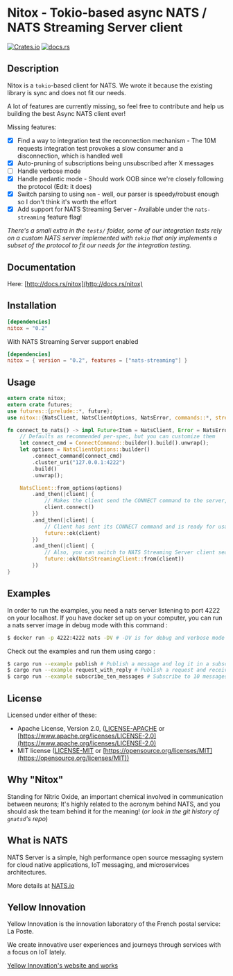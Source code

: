# Nitox - Tokio-based async NATS / NATS Streaming Server client

[![Crates.io](https://img.shields.io/crates/v/nitox.svg)](https://crates.io/crates/nitox)
[![docs.rs](https://docs.rs/nitox/badge.svg)](https://docs.rs/nitox)

## Description

Nitox is a `tokio`-based client for NATS. We wrote it because the existing library is sync and does not fit our needs.

A lot of features are currently missing, so feel free to contribute and help us building the best Async NATS client ever!

Missing features:

- [x] Find a way to integration test the reconnection mechanism - The 10M requests integration test provokes a slow consumer and a disconnection, which is handled well
- [x] Auto-pruning of subscriptions being unsubscribed after X messages
- [ ] Handle verbose mode
- [x] Handle pedantic mode - Should work OOB since we're closely following the protocol (Edit: it does)
- [x] Switch parsing to using `nom` - well, our parser is speedy/robust enough so I don't think it's worth the effort
- [x] Add support for NATS Streaming Server - Available under the `nats-streaming` feature flag!

*There's a small extra in the `tests/` folder, some of our integration tests rely on a custom NATS server implemented with `tokio` that only implements a subset of the protocol to fit our needs for the integration testing.*

## Documentation

Here: [http://docs.rs/nitox](http://docs.rs/nitox)

## Installation

```toml
[dependencies]
nitox = "0.2"
```

With NATS Streaming Server support enabled

```toml
[dependencies]
nitox = { version = "0.2", features = ["nats-streaming"] }
```

## Usage

```rust
extern crate nitox;
extern crate futures;
use futures::{prelude::*, future};
use nitox::{NatsClient, NatsClientOptions, NatsError, commands::*, streaming::*};

fn connect_to_nats() -> impl Future<Item = NatsClient, Error = NatsError> {
    // Defaults as recommended per-spec, but you can customize them
    let connect_cmd = ConnectCommand::builder().build().unwrap();
    let options = NatsClientOptions::builder()
        .connect_command(connect_cmd)
        .cluster_uri("127.0.0.1:4222")
        .build()
        .unwrap();

    NatsClient::from_options(options)
        .and_then(|client| {
            // Makes the client send the CONNECT command to the server, but it's usable as-is if needed
            client.connect()
        })
        .and_then(|client| {
            // Client has sent its CONNECT command and is ready for usage
            future::ok(client)
        })
        .and_then(|client| {
            // Also, you can switch to NATS Streaming Server client seamlessly
            future::ok(NatsStreamingClient::from(client))
        })
}
```

## Examples

In order to run the examples, you need a nats server listening to port 4222 on your localhost. If you have docker set up on your computer, you can run a nats server image in debug mode with this command :

```bash
$ docker run -p 4222:4222 nats -DV # -DV is for debug and verbose mode
```

Check out the examples and run them using cargo :

```bash
$ cargo run --example publish # Publish a message and log it in a subscriber
$ cargo run --example request_with_reply # Publish a request and receive a response
$ cargo run --example subscribe_ten_messages # Subscribe to 10 messages, send 15 and notice only 10 of them have been handled
```

## License

Licensed under either of these:

- Apache License, Version 2.0, ([LICENSE-APACHE](LICENSE-APACHE) or
   [https://www.apache.org/licenses/LICENSE-2.0](https://www.apache.org/licenses/LICENSE-2.0)
- MIT license ([LICENSE-MIT](LICENSE-MIT) or
   [https://opensource.org/licenses/MIT](https://opensource.org/licenses/MIT))

## Why "Nitox"

Standing for Nitric Oxide, an important chemical involved in communication between neurons; It's highly related to the acronym behind NATS, and you should ask the team behind it for the meaning! (*or look in the git history of `gnatsd`'s repo*)

## What is NATS

NATS Server is a simple, high performance open source messaging system for cloud native applications, IoT messaging, and microservices architectures.

More details at [NATS.io](https://nats.io/)

## Yellow Innovation

Yellow Innovation is the innovation laboratory of the French postal service: La Poste.

We create innovative user experiences and journeys through services with a focus on IoT lately.

[Yellow Innovation's website and works](http://yellowinnovation.fr/en/)

